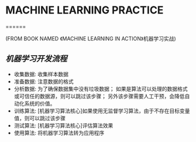 
# MACHINE LEARNING PRACTICE
======

(FROM BOOK NAMED 《MACHINE LEARNING IN ACTION》机器学习实战)

*机器学习开发流程*
---
* 收集数据: 收集样本数据
* 准备数据: 注意数据的格式
* 分析数据: 为了确保数据集中没有垃圾数据；
           如果是算法可以处理的数据格式或可信任的数据源，则可以跳过该步骤；
          另外该步骤需要人工干预，会降低自动化系统的价值。
* 训练算法: [机器学习算法核心]如果使用无监督学习算法，由于不存在目标变量值，则可以跳过该步骤
* 测试算法: [机器学习算法核心]评估算法效果
* 使用算法: 将机器学习算法转为应用程序
 
 
 ![]()
